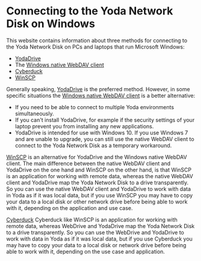 # Connecting to the Yoda Network Disk on Windows

This website contains information about three methods for connecting to
the Yoda Network Disk on PCs and laptops that run Microsoft Windows:
- [YodaDrive](yoda-disk-yodadrive.md)
- The [Windows native WebDAV client](yoda-disk-windowsnative.md)
- [Cyberduck](yoda-disk-cyberduck.md)
- [WinSCP](yoda-disk-winscp.md)

Generally speaking, [YodaDrive](yoda-disk-yodadrive.md) is the preferred method. However, in some specific situations the [Windows native WebDAV client](yoda-disk-windowsnative.md) is a better alternative: 
- If you need to be able to connect to multiple Yoda environments simultaneously.
- If you can't install YodaDrive, for example if the security settings of your laptop
  prevent you from installing any new applications.
- YodaDrive is intended for use with Windows 10. If you use Windows 7 and are unable to upgrade,
  you can still use the native WebDAV client to connect to the Yoda Network Disk as a temporary workaround.

[WinSCP](yoda-disk-winscp.md) is an alternative for YodaDrive and the Windows native WebDAV client. The main difference
between the native
WebDAV client and YodaDrive on the one hand and WinSCP on the other hand, is that WinSCP is an application for working
with remote data, whereas the native WebDAV client and YodaDrive map the Yoda Network Disk to a drive transparently.
So you can use the native WebDAV client and YodaDrive to work with data in Yoda as if it was local data, but if you use 
WinSCP you may have to copy your data to a local disk or other network drive before being able to work with it, 
depending on the application and use case.

[Cyberduck](yoda-disk-cyberduck.md) Cyberduck like WinSCP is an application for working with remote data,
whereas WebDrive and YodaDrive map the Yoda Network Disk to a drive transparently. So you can use the WebDrive and 
YodaDrive to work with data in Yoda as if it was local data, but if you use
Cyberduck you may have to copy your data to a local disk or network drive before being able to work with it,
depending on the use case and application.